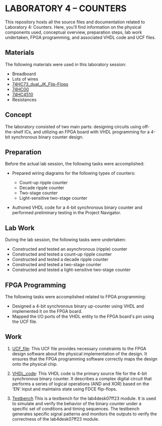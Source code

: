 # LABORATORY 4 – COUNTERS

This repository hosts all the source files and documentation related to Laboratory 4: Counters. Here, you'll find information on the physical components used, conceptual overview, preparation steps, lab work undertaken, FPGA programming, and associated VHDL code and UCF files.

## Materials

The following materials were used in this laboratory session:

- Breadboard
- Lots of wires
- [74HC73_dual_JK_Flip-Flops](/Lab4/74HC73.pdf)
- [74HC00](/Lab4/7400.pdf)
- [74HC4510](/Lab4/HCT4510.pdf)
- Resistances

## Concept

The laboratory consisted of two main parts: designing circuits using off-the-shelf ICs, and utilizing an FPGA board with VHDL programming for a 4-bit synchronous binary counter design.

## Preparation

Before the actual lab session, the following tasks were accomplished:

- Prepared wiring diagrams for the following types of counters:
    - Count-up ripple counter
    - Decade ripple counter
    - Two-stage counter
    - Light-sensitive two-stage counter

- Authored VHDL code for a 4-bit synchronous binary counter and performed preliminary testing in the Project Navigator.

## Lab Work

During the lab session, the following tasks were undertaken:

- Constructed and tested an asynchronous (ripple) counter
- Constructed and tested a count-up ripple counter
- Constructed and tested a decade ripple counter
- Constructed and tested a two-stage counter
- Constructed and tested a light-sensitive two-stage counter

## FPGA Programming

The following tasks were accomplished related to FPGA programming:

- Designed a 4-bit synchronous binary up-counter using VHDL and implemented it on the FPGA board.
- Mapped the I/O ports of the VHDL entity to the FPGA board's pin using the UCF file.


## Work

1. [UCF_file](lab4count4.ucf):
This UCF file provides necessary constraints to the FPGA design software about the physical implementation of the design. It ensures that the FPGA programming software correctly maps the design onto the physical chip.

2. [VHDL_code](/Lab4/lab4desk07ff23.vhd):
This VHDL code is the primary source file for the 4-bit synchronous binary counter. It describes a complex digital circuit that performs a series of logical operations (AND and XOR) based on the 'EN' input and maintains state using FDCE flip-flops.

2. [Testbench](lab4test.vhd)
This is a testbench for the lab4desk07ff23 module. It is used to simulate and verify the behavior of the binary counter under a specific set of conditions and timing sequences. The testbench generates specific signal patterns and monitors the outputs to verify the correctness of the lab4desk07ff23 module.